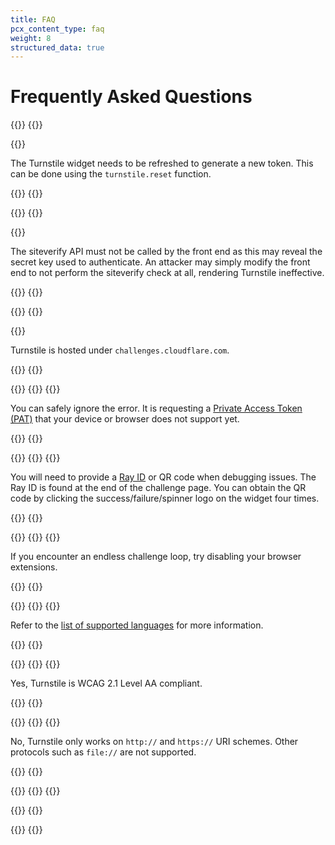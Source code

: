 ```yaml
---
title: FAQ
pcx_content_type: faq
weight: 8
structured_data: true
---
```


# Frequently Asked Questions

{{<faq-item>}}
{{<faq-question level=2 text="What happens if the user takes longer than five minutes?" >}}

{{<faq-answer>}}

The Turnstile widget needs to be refreshed to generate a new token. This can be done using the `turnstile.reset` function.

{{</faq-answer>}}
{{</faq-item>}}

{{<faq-item>}}
{{<faq-question level=2 text="Can the front end use siteverify?" >}}

{{<faq-answer>}}

The siteverify API must not be called by the front end as this may reveal the secret key used to authenticate. An attacker may simply modify the front end to not perform the siteverify check at all, rendering Turnstile ineffective.

{{</faq-answer>}}
{{</faq-item>}}

{{<faq-item>}}
{{<faq-question level=2 text="What is challenges.cloudflare.com, and why does my application connect to this origin?" >}}

{{<faq-answer>}}

Turnstile is hosted under `challenges.cloudflare.com`.

{{</faq-answer>}}
{{</faq-item>}}

{{<faq-item>}}
{{<faq-question level=2 text="I am seeing a 401 error in your console during a Turnstile security check, is this a problem?" >}}
{{<faq-answer>}}

You can safely ignore the error. It is requesting a [Private Access Token (PAT)](https://blog.cloudflare.com/eliminating-captchas-on-iphones-and-macs-using-new-standard/) that your device or browser does not support yet.

{{</faq-answer>}}
{{</faq-item>}}

{{<faq-item>}}
{{<faq-question level=2 text="How can I obtain the Ray ID or QR code for troubleshooting?" >}}
{{<faq-answer>}}

You will need to provide a [Ray ID](/fundamentals/reference/cloudflare-ray-id/) or QR code when debugging issues. The Ray ID is found at the end of the challenge page. You can obtain the QR code by clicking the success/failure/spinner logo on the widget four times.

{{</faq-answer>}}
{{</faq-item>}}

{{<faq-item>}}
{{<faq-question level=2 text="What if I encounter an endless challenge loop?" >}}
{{<faq-answer>}}

If you encounter an endless challenge loop, try disabling your browser extensions.

{{</faq-answer>}}
{{</faq-item>}}

{{<faq-item>}}
{{<faq-question level=2 text="What languages does Turnstile support?" >}}
{{<faq-answer>}}

Refer to the [list of supported languages](/turnstile/reference/supported-languages/) for more information.

{{</faq-answer>}}
{{</faq-item>}}

{{<faq-item>}}
{{<faq-question level=2 text="Does Turnstile conform to WCAG 2.1 Level AA accessibility standard?" >}}
{{<faq-answer>}}

Yes, Turnstile is WCAG 2.1 Level AA compliant.

{{</faq-answer>}}
{{</faq-item>}}

{{<faq-item>}}
{{<faq-question level=2 text="Can I use Turnstile on URI schemes such as `file://`?" >}}
{{<faq-answer>}}

No, Turnstile only works on `http://` and `https://` URI schemes. Other protocols such as `file://` are not supported.

{{</faq-answer>}}
{{</faq-item>}}

{{<faq-item>}}
{{<faq-question level=2 text="Why do I see a challenge on my proxied hostnames?" >}}
{{<faq-answer>}}

{{<render file="_proxied-hostnames.md">}}
{{<render file="_challenge-behavior.md">}}

{{</faq-answer>}}
{{</faq-item>}}
